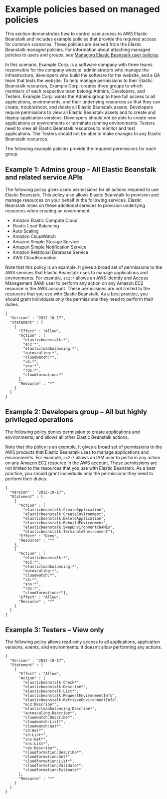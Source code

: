 # Example policies based on managed policies<a name="ExamplePolicies_AEB"></a>

This section demonstrates how to control user access to AWS Elastic Beanstalk and includes example policies that provide the required access for common scenarios\. These policies are derived from the Elastic Beanstalk managed policies\. For information about attaching managed policies to users and groups, see [Managing Elastic Beanstalk user policies](AWSHowTo.iam.managed-policies.md)\. 

In this scenario, Example Corp\. is a software company with three teams responsible for the company website: administrators who manage the infrastructure, developers who build the software for the website, and a QA team that tests the website\. To help manage permissions to their Elastic Beanstalk resources, Example Corp\. creates three groups to which members of each respective team belong: Admins, Developers, and Testers\. Example Corp\. wants the Admins group to have full access to all applications, environments, and their underlying resources so that they can create, troubleshoot, and delete all Elastic Beanstalk assets\. Developers require permissions to view all Elastic Beanstalk assets and to create and deploy application versions\. Developers should not be able to create new applications or environments or terminate running environments\. Testers need to view all Elastic Beanstalk resources to monitor and test applications\. The Testers should not be able to make changes to any Elastic Beanstalk resources\.

The following example policies provide the required permissions for each group\.

## Example 1: Admins group – All Elastic Beanstalk and related service APIs<a name="ExamplePolicies_AEB.admin"></a>

The following policy gives users permissions for all actions required to use Elastic Beanstalk\. This policy also allows Elastic Beanstalk to provision and manage resources on your behalf in the following services\. Elastic Beanstalk relies on these additional services to provision underlying resources when creating an environment\. 
+ Amazon Elastic Compute Cloud
+ Elastic Load Balancing
+ Auto Scaling
+ Amazon CloudWatch
+ Amazon Simple Storage Service
+ Amazon Simple Notification Service
+ Amazon Relational Database Service
+ AWS CloudFormation

Note that this policy is an example\. It gives a broad set of permissions to the AWS services that Elastic Beanstalk uses to manage applications and environments\. For example, `ec2:*` allows an AWS Identity and Access Management \(IAM\) user to perform any action on any Amazon EC2 resource in the AWS account\. These permissions are not limited to the resources that you use with Elastic Beanstalk\. As a best practice, you should grant individuals only the permissions they need to perform their duties\.

```
{
  "Version" : "2012-10-17",
  "Statement" : [
    {
      "Effect" : "Allow",
      "Action" : [
        "elasticbeanstalk:*",
        "ec2:*",
        "elasticloadbalancing:*",
        "autoscaling:*",
        "cloudwatch:*",
        "s3:*",
        "sns:*",
        "rds:*",
        "cloudformation:*"
      ],
      "Resource" : "*"
    }
  ]
}
```

## Example 2: Developers group – All but highly privileged operations<a name="ExamplePolicies_AEB.dev"></a>

The following policy denies permission to create applications and environments, and allows all other Elastic Beanstalk actions\.

Note that this policy is an example\. It gives a broad set of permissions to the AWS products that Elastic Beanstalk uses to manage applications and environments\. For example, `ec2:*` allows an IAM user to perform any action on any Amazon EC2 resource in the AWS account\. These permissions are not limited to the resources that you use with Elastic Beanstalk\. As a best practice, you should grant individuals only the permissions they need to perform their duties\.

```
{
  "Version" : "2012-10-17",
  "Statement" : [
    {
      "Action" : [
        "elasticbeanstalk:CreateApplication",
        "elasticbeanstalk:CreateEnvironment",
        "elasticbeanstalk:DeleteApplication",
        "elasticbeanstalk:RebuildEnvironment",
        "elasticbeanstalk:SwapEnvironmentCNAMEs",
        "elasticbeanstalk:TerminateEnvironment"],
      "Effect" : "Deny",
      "Resource" : "*"
    },
    {
      "Action" : [
        "elasticbeanstalk:*",
        "ec2:*",
        "elasticloadbalancing:*",
        "autoscaling:*",
        "cloudwatch:*",
        "s3:*",
        "sns:*",
        "rds:*",
        "cloudformation:*"],
      "Effect" : "Allow",
      "Resource" : "*"
    }
  ]
}
```



## Example 3: Testers – View only<a name="ExamplePolicies_AEB.tester"></a>

The following policy allows read\-only access to all applications, application versions, events, and environments\. It doesn't allow performing any actions\.

```
{
  "Version" : "2012-10-17",
  "Statement" : [
    {
      "Effect" : "Allow",
      "Action" : [
        "elasticbeanstalk:Check*",
        "elasticbeanstalk:Describe*",
        "elasticbeanstalk:List*",
        "elasticbeanstalk:RequestEnvironmentInfo",
        "elasticbeanstalk:RetrieveEnvironmentInfo",
        "ec2:Describe*",
        "elasticloadbalancing:Describe*",
        "autoscaling:Describe*",
        "cloudwatch:Describe*",
        "cloudwatch:List*",
        "cloudwatch:Get*",
        "s3:Get*",
        "s3:List*",
        "sns:Get*",
        "sns:List*",
        "rds:Describe*",
        "cloudformation:Describe*",
        "cloudformation:Get*",
        "cloudformation:List*",
        "cloudformation:Validate*",
        "cloudformation:Estimate*"
      ],
      "Resource" : "*"
    }
  ]
}
```